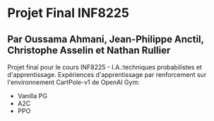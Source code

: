 # Projet Final INF8225
## Par Oussama Ahmani, Jean-Philippe Anctil, Christophe Asselin et Nathan Rullier
Projet final pour le cours INF8225 - I.A.:techniques probabilistes et d'apprentissage.
Expériences d'apprentissage par renforcement sur l'environnement CartPole-v1 de OpenAI Gym:
 - Vanilla PG
 - A2C
 - PPO
